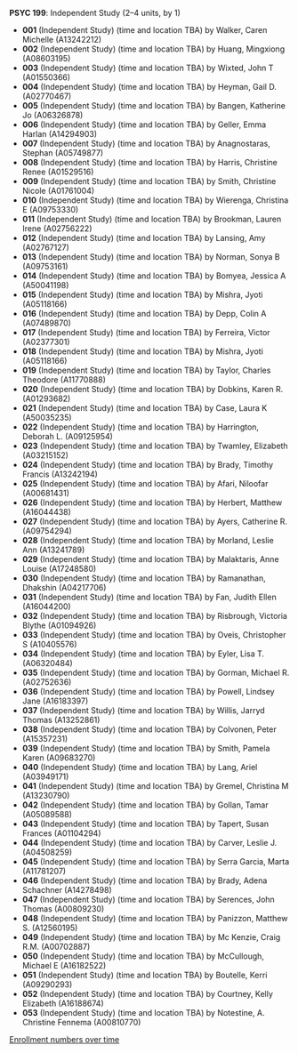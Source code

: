 **PSYC 199**: Independent Study (2–4 units, by 1)

- **001** (Independent Study) (time and location TBA) by Walker, Caren Michelle (A13242212)
- **002** (Independent Study) (time and location TBA) by Huang, Mingxiong (A08603195)
- **003** (Independent Study) (time and location TBA) by Wixted, John T (A01550366)
- **004** (Independent Study) (time and location TBA) by Heyman, Gail D. (A02770467)
- **005** (Independent Study) (time and location TBA) by Bangen, Katherine Jo (A06326878)
- **006** (Independent Study) (time and location TBA) by Geller, Emma Harlan (A14294903)
- **007** (Independent Study) (time and location TBA) by Anagnostaras, Stephan (A05749877)
- **008** (Independent Study) (time and location TBA) by Harris, Christine Renee (A01529516)
- **009** (Independent Study) (time and location TBA) by Smith, Christine Nicole (A01761004)
- **010** (Independent Study) (time and location TBA) by Wierenga, Christina E (A09753330)
- **011** (Independent Study) (time and location TBA) by Brookman, Lauren Irene (A02756222)
- **012** (Independent Study) (time and location TBA) by Lansing, Amy (A02767127)
- **013** (Independent Study) (time and location TBA) by Norman, Sonya B (A09753161)
- **014** (Independent Study) (time and location TBA) by Bomyea, Jessica A (A50041198)
- **015** (Independent Study) (time and location TBA) by Mishra, Jyoti (A05118166)
- **016** (Independent Study) (time and location TBA) by Depp, Colin A (A07489870)
- **017** (Independent Study) (time and location TBA) by Ferreira, Victor (A02377301)
- **018** (Independent Study) (time and location TBA) by Mishra, Jyoti (A05118166)
- **019** (Independent Study) (time and location TBA) by Taylor, Charles Theodore (A11770888)
- **020** (Independent Study) (time and location TBA) by Dobkins, Karen R. (A01293682)
- **021** (Independent Study) (time and location TBA) by Case, Laura K (A50035235)
- **022** (Independent Study) (time and location TBA) by Harrington, Deborah L. (A09125954)
- **023** (Independent Study) (time and location TBA) by Twamley, Elizabeth (A03215152)
- **024** (Independent Study) (time and location TBA) by Brady, Timothy Francis (A13242194)
- **025** (Independent Study) (time and location TBA) by Afari, Niloofar (A00681431)
- **026** (Independent Study) (time and location TBA) by Herbert, Matthew (A16044438)
- **027** (Independent Study) (time and location TBA) by Ayers, Catherine R. (A09754294)
- **028** (Independent Study) (time and location TBA) by Morland, Leslie Ann (A13241789)
- **029** (Independent Study) (time and location TBA) by Malaktaris, Anne Louise (A17248580)
- **030** (Independent Study) (time and location TBA) by Ramanathan, Dhakshin (A04217706)
- **031** (Independent Study) (time and location TBA) by Fan, Judith Ellen (A16044200)
- **032** (Independent Study) (time and location TBA) by Risbrough, Victoria Blythe (A01094926)
- **033** (Independent Study) (time and location TBA) by Oveis, Christopher S (A10405576)
- **034** (Independent Study) (time and location TBA) by Eyler, Lisa T. (A06320484)
- **035** (Independent Study) (time and location TBA) by Gorman, Michael R. (A02752636)
- **036** (Independent Study) (time and location TBA) by Powell, Lindsey Jane (A16183397)
- **037** (Independent Study) (time and location TBA) by Willis, Jarryd Thomas (A13252861)
- **038** (Independent Study) (time and location TBA) by Colvonen, Peter (A15357231)
- **039** (Independent Study) (time and location TBA) by Smith, Pamela Karen (A09683270)
- **040** (Independent Study) (time and location TBA) by Lang, Ariel (A03949171)
- **041** (Independent Study) (time and location TBA) by Gremel, Christina M (A13230790)
- **042** (Independent Study) (time and location TBA) by Gollan, Tamar (A05089588)
- **043** (Independent Study) (time and location TBA) by Tapert, Susan Frances (A01104294)
- **044** (Independent Study) (time and location TBA) by Carver, Leslie J. (A04508259)
- **045** (Independent Study) (time and location TBA) by Serra Garcia, Marta (A11781207)
- **046** (Independent Study) (time and location TBA) by Brady, Adena Schachner (A14278498)
- **047** (Independent Study) (time and location TBA) by Serences, John Thomas (A00809230)
- **048** (Independent Study) (time and location TBA) by Panizzon, Matthew S. (A12560195)
- **049** (Independent Study) (time and location TBA) by Mc Kenzie, Craig R.M. (A00702887)
- **050** (Independent Study) (time and location TBA) by McCullough, Michael E (A16182522)
- **051** (Independent Study) (time and location TBA) by Boutelle, Kerri (A09290293)
- **052** (Independent Study) (time and location TBA) by Courtney, Kelly Elizabeth (A16188674)
- **053** (Independent Study) (time and location TBA) by Notestine, A. Christine Fennema (A00810770)

[Enrollment numbers over time](./PSYC199.tsv)
